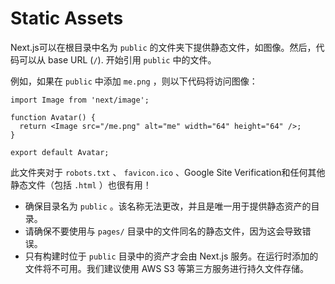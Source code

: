 # Static Assets

Next.js可以在根目录中名为 `public` 的文件夹下提供静态文件，如图像。然后，代码可以从 base URL (`/`). 开始引用 `public` 中的文件。

例如，如果在 `public` 中添加 `me.png` ，则以下代码将访问图像：

```tsx
import Image from 'next/image';
 
function Avatar() {
  return <Image src="/me.png" alt="me" width="64" height="64" />;
}
 
export default Avatar;
```

此文件夹对于 `robots.txt` 、 `favicon.ico` 、Google Site Verification和任何其他静态文件（包括 `.html` ）也很有用！

- 确保目录名为 `public` 。该名称无法更改，并且是唯一用于提供静态资产的目录。
- 请确保不要使用与 `pages/` 目录中的文件同名的静态文件，因为这会导致错误。
- 只有构建时位于 `public` 目录中的资产才会由 Next.js 服务。在运行时添加的文件将不可用。我们建议使用 AWS S3 等第三方服务进行持久文件存储。